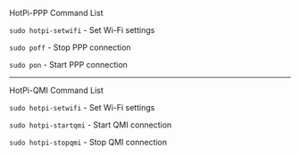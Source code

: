HotPi-PPP Command List

`sudo hotpi-setwifi` - Set Wi-Fi settings

`sudo poff` - Stop PPP connection

`sudo pon` - Start PPP connection

--------------------------------------------

HotPi-QMI Command List

`sudo hotpi-setwifi` - Set Wi-Fi settings

`sudo hotpi-startqmi` - Start QMI connection

`sudo hotpi-stopqmi` - Stop QMI connection
